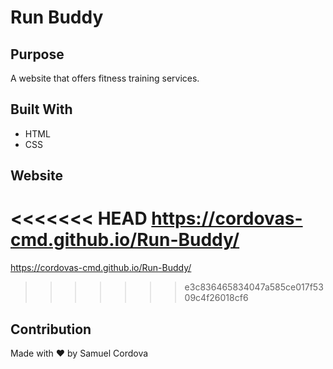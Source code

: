 # Run Buddy

## Purpose
A website that offers fitness training services.

## Built With
* HTML
* CSS

## Website
<<<<<<< HEAD
<https://cordovas-cmd.github.io/Run-Buddy/>
=======
https://cordovas-cmd.github.io/Run-Buddy/
>>>>>>> e3c836465834047a585ce017f5309c4f26018cf6

## Contribution
Made with ❤️ by Samuel Cordova
